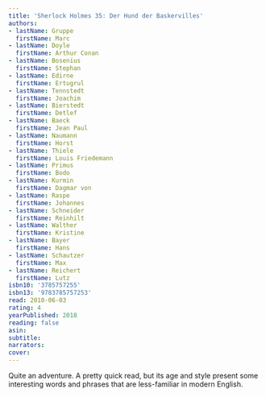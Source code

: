 ```yaml
---
title: 'Sherlock Holmes 35: Der Hund der Baskervilles'
authors:
- lastName: Gruppe
  firstName: Marc
- lastName: Doyle
  firstName: Arthur Conan
- lastName: Bosenius
  firstName: Stephan
- lastName: Edirne
  firstName: Ertugrul
- lastName: Tennstedt
  firstName: Joachim
- lastName: Bierstedt
  firstName: Detlef
- lastName: Baeck
  firstName: Jean Paul
- lastName: Naumann
  firstName: Horst
- lastName: Thiele
  firstName: Louis Friedemann
- lastName: Primus
  firstName: Bodo
- lastName: Kurmin
  firstName: Dagmar von
- lastName: Raspe
  firstName: Johannes
- lastName: Schneider
  firstName: Reinhilt
- lastName: Walther
  firstName: Kristine
- lastName: Bayer
  firstName: Hans
- lastName: Schautzer
  firstName: Max
- lastName: Reichert
  firstName: Lutz
isbn10: '3785757255'
isbn13: '9783785757253'
read: 2010-06-03
rating: 4
yearPublished: 2018
reading: false
asin:
subtitle:
narrators:
cover:
---
```

Quite an adventure. A pretty quick read, but its age and style present some interesting words and phrases that are less-familiar in modern English.